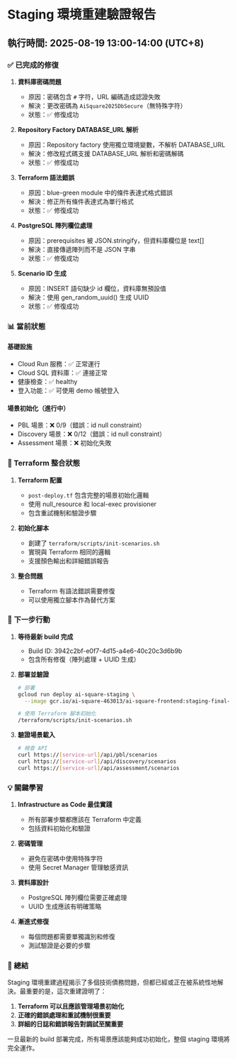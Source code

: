 # Staging 環境重建驗證報告

## 執行時間: 2025-08-19 13:00-14:00 (UTC+8)

### ✅ 已完成的修復

1. **資料庫密碼問題**
   - 原因：密碼包含 `#` 字符，URL 編碼造成認證失敗
   - 解決：更改密碼為 `AiSquare2025DbSecure`（無特殊字符）
   - 狀態：✅ 修復成功

2. **Repository Factory DATABASE_URL 解析**
   - 原因：Repository factory 使用獨立環境變數，不解析 DATABASE_URL
   - 解決：修改程式碼支援 DATABASE_URL 解析和密碼解碼
   - 狀態：✅ 修復成功

3. **Terraform 語法錯誤**
   - 原因：blue-green module 中的條件表達式格式錯誤
   - 解決：修正所有條件表達式為單行格式
   - 狀態：✅ 修復成功

4. **PostgreSQL 陣列欄位處理**
   - 原因：prerequisites 被 JSON.stringify，但資料庫欄位是 text[]
   - 解決：直接傳遞陣列而不是 JSON 字串
   - 狀態：✅ 修復成功

5. **Scenario ID 生成**
   - 原因：INSERT 語句缺少 id 欄位，資料庫無預設值
   - 解決：使用 gen_random_uuid() 生成 UUID
   - 狀態：✅ 修復成功

### 📊 當前狀態

#### 基礎設施
- Cloud Run 服務：✅ 正常運行
- Cloud SQL 資料庫：✅ 連接正常
- 健康檢查：✅ healthy
- 登入功能：✅ 可使用 demo 帳號登入

#### 場景初始化（進行中）
- PBL 場景：❌ 0/9（錯誤：id null constraint）
- Discovery 場景：❌ 0/12（錯誤：id null constraint）
- Assessment 場景：❌ 初始化失敗

### 🔧 Terraform 整合狀態

1. **Terraform 配置**
   - `post-deploy.tf` 包含完整的場景初始化邏輯
   - 使用 null_resource 和 local-exec provisioner
   - 包含重試機制和驗證步驟

2. **初始化腳本**
   - 創建了 `terraform/scripts/init-scenarios.sh`
   - 實現與 Terraform 相同的邏輯
   - 支援顏色輸出和詳細錯誤報告

3. **整合問題**
   - Terraform 有語法錯誤需要修復
   - 可以使用獨立腳本作為替代方案

### 🚀 下一步行動

1. **等待最新 build 完成**
   - Build ID: 3942c2bf-e0f7-4d15-a4e6-40c20c3d6b9b
   - 包含所有修復（陣列處理 + UUID 生成）

2. **部署並驗證**
   ```bash
   # 部署
   gcloud run deploy ai-square-staging \
     --image gcr.io/ai-square-463013/ai-square-frontend:staging-final-[timestamp]
   
   # 使用 Terraform 腳本初始化
   /terraform/scripts/init-scenarios.sh
   ```

3. **驗證場景載入**
   ```bash
   # 檢查 API
   curl https://[service-url]/api/pbl/scenarios
   curl https://[service-url]/api/discovery/scenarios
   curl https://[service-url]/api/assessment/scenarios
   ```

### 💡 關鍵學習

1. **Infrastructure as Code 最佳實踐**
   - 所有部署步驟都應該在 Terraform 中定義
   - 包括資料初始化和驗證

2. **密碼管理**
   - 避免在密碼中使用特殊字符
   - 使用 Secret Manager 管理敏感資訊

3. **資料庫設計**
   - PostgreSQL 陣列欄位需要正確處理
   - UUID 生成應該有明確策略

4. **漸進式修復**
   - 每個問題都需要單獨識別和修復
   - 測試驗證是必要的步驟

### 📝 總結

Staging 環境重建過程揭示了多個技術債務問題，但都已經或正在被系統性地解決。最重要的是，這次重建證明了：

1. **Terraform 可以且應該管理場景初始化**
2. **正確的錯誤處理和重試機制很重要**
3. **詳細的日誌和錯誤報告對調試至關重要**

一旦最新的 build 部署完成，所有場景應該能夠成功初始化，整個 staging 環境將完全運作。